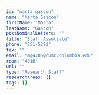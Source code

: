 ```yaml
---
id: "marta-gascon"
name: "Marta Gascon"
firstName: "Marta"
lastName: "Gascon"
postNominalLetters: ""
title: "Staff Associate"
phone: "851-5292"
fax: ""
email: "mg4205@cumc.columbia.edu"
room: "401B"
url: ""
type: "Research Staff"
researchAreas: []
tags: []
---
```

